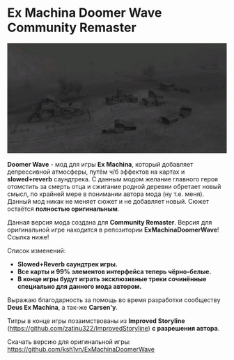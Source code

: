 # Ex Machina Doomer Wave Community Remaster

![Глухое в Doomer Wave](https://github.com/ksh1vn/DWCR/blob/main/loading_screen_4.jpg?raw=true)

**Doomer Wave** - мод для игры **Ex Machina**, который добавляет депрессивной атмосферы, путём ч/б эффектов на картах и **slowed+reverb** саундтрека. С данным модом желание главного героя отомстить за смерть отца и сжигание родной деревни обретает новый смысл, по крайней мере в понимании автора мода (ну т.е. меня). Данный мод никак не меняет сюжет и не добавляет новый. Сюжет остаётся **полностью оригинальным**.

Данная версия мода создана для **Community Remaster**. Версия для оригинальной игре находится в репозитории **ExMachinaDoomerWave**! Ссылка ниже!

Список изменений:

- **Slowed+Reverb саундтрек игры.**
- **Все карты и 99% элементов интерфейса теперь чёрно-белые.**
- **В конце игры будут играть эксклюзивные треки сочинённые специально для данного мода автором.**

Выражаю благодарность за помощь во время разработки сообществу **Deus Ex Machina**, а так-же **Carsen'у**.

Титры в конце игры позаимствованы из **Improved Storyline** (https://github.com/zatinu322/ImprovedStoryline) **с разрешения автора**.

Скачать версию для оригинальной игры: https://github.com/ksh1vn/ExMachinaDoomerWave
